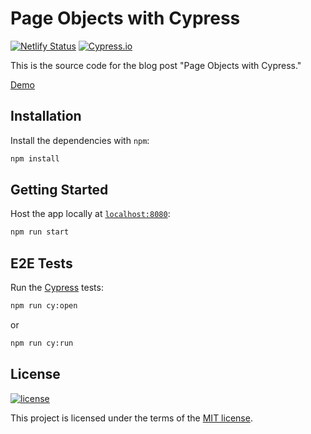 # Page Objects with Cypress

[![Netlify Status](https://api.netlify.com/api/v1/badges/fa20f8a0-10e6-4e24-940e-8269f076c51b/deploy-status)](https://app.netlify.com/sites/pageobjectswithcypress/deploys) [![Cypress.io](https://img.shields.io/badge/tested%20with-Cypress-04C38E.svg)](https://www.cypress.io/)


This is the source code for the blog post "Page Objects with Cypress."

[Demo](https://pageobjectswithcypress.netlify.app/)

## Installation

Install the dependencies with `npm`:

```sh
npm install
```

## Getting Started

Host the app locally at [`localhost:8080`](http://localhost:8080):

```sh
npm run start
```

## E2E Tests

Run the [Cypress](https://cypress.io) tests:

```sh
npm run cy:open
```

or

```sh
npm run cy:run
```

## License

[![license](https://img.shields.io/badge/license-MIT-green.svg)](https://github.com/matthamil/page-objects-with-cypress/blob/main/LICENSE)

This project is licensed under the terms of the [MIT license](/LICENSE.md).
